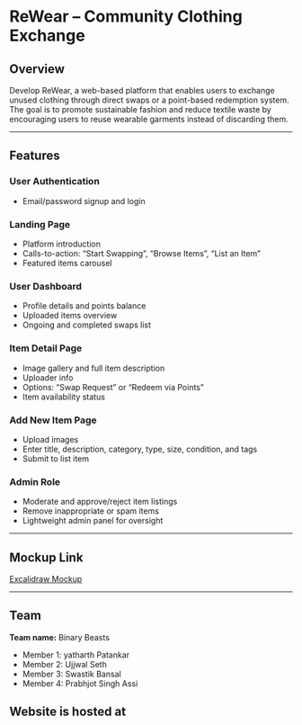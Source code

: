 # ReWear – Community Clothing Exchange

## Overview
Develop ReWear, a web-based platform that enables users to exchange unused clothing through direct swaps or a point-based redemption system. The goal is to promote sustainable fashion and reduce textile waste by encouraging users to reuse wearable garments instead of discarding them.

---

## Features

### **User Authentication**
- Email/password signup and login

### **Landing Page**
- Platform introduction
- Calls-to-action: “Start Swapping”, “Browse Items”, “List an Item”
- Featured items carousel

### **User Dashboard**
- Profile details and points balance
- Uploaded items overview
- Ongoing and completed swaps list

### **Item Detail Page**
- Image gallery and full item description
- Uploader info
- Options: “Swap Request” or “Redeem via Points”
- Item availability status

### **Add New Item Page**
- Upload images
- Enter title, description, category, type, size, condition, and tags
- Submit to list item

### **Admin Role**
- Moderate and approve/reject item listings
- Remove inappropriate or spam items
- Lightweight admin panel for oversight

---

## Mockup Link
[Excalidraw Mockup](https://app.excalidraw.com/l/65VNwvy7c4X/zEqG7IJrg0)

---

## Team

**Team name:** Binary Beasts  
- Member 1: yatharth Patankar 
- Member 2: Ujjwal Seth
- Member 3: Swastik Bansal 
- Member 4: Prabhjot Singh Assi

## Website is hosted at

